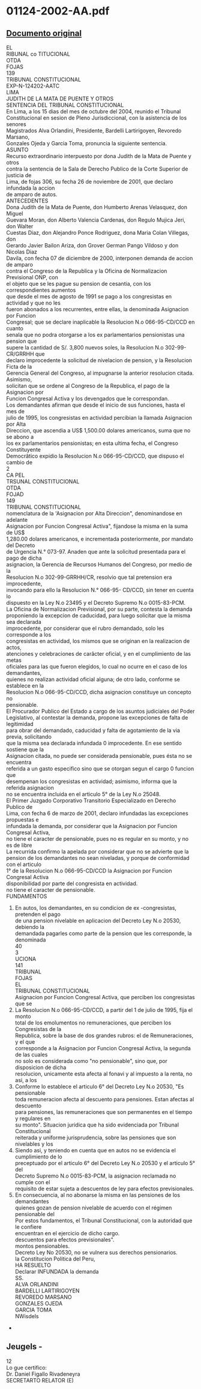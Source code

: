 
01124-2002-AA.pdf
=================
  
[Documento original](https://tc.gob.pe/jurisprudencia/2004/01124-2002-AA.pdf)  
---  
EL  
RIBUNAL co TITUCIONAL  
OTDA  
FOJAS  
139  
TRIBUNAL CONSTITUCIONAL  
EXP-N-124202-AATC  
LIMA  
JUDITH DE LA MATA DE PUENTE Y OTROS  
SENTENCIA DEL TRIBUNAL CONSTITUCIONAL  
En Lima, a los 15 dias del mes de octubre del 2004, reunido el Tribunal  
Constitucional en sesion de Pleno Jurisdiccional, con la asistencia de los senores  
Magistrados Alva Orlandini, Presidente, Bardelli Lartirigoyen, Revoredo Marsano,  
Gonzales Ojeda y Garcia Toma, pronuncia la siguiente sentencia.  
ASUNTO  
Recurso extraordinario interpuesto por dona Judith de la Mata de Puente y otros  
contra la sentencia de la Sala de Derecho Publico de la Corte Superior de justicia de  
Lima, de fojas 306, su fecha 26 de noviembre de 2001, que declaro infundada la accion  
de amparo de autos.  
ANTECEDENTES  
Dona Judith de la Mata de Puente, don Humberto Arenas Velasquez, don Miguel  
Guevara Moran, don Alberto Valencia Cardenas, don Regulo Mujica Jeri, don Walter  
Cuestas Diaz, don Alejandro Ponce Rodriguez, dona Maria Colan Villegas, don  
Gerardo Javier Bailon Ariza, don Grover German Pango Vildoso y don Nicolas Diaz  
Davila, con fecha 07 de diciembre de 2000, interponen demanda de accion de amparo  
contra el Congreso de la Republica y la Oficina de Normalizacion Previsional ONP, con  
el objeto que se les pague su pension de cesantia, con los correspondientes aumentos  
que desde el mes de agosto de 1991 se pago a los congresistas en actividad y que no les  
fueron abonados a los recurrentes, entre ellas, la denominada Asignacion por Funcion  
Congresal; que se declare inaplicable la Resolucion N.o 066-95-CD/CCD en cuanto  
senala que no podra otorgarse a los ex parlamentarios pensionistas una pension que  
supere la cantidad de S/. 3,800 nuevos soles, la Resolucion N.o 302-99-CR/GRRHH que  
declaro improcedente la solicitud de nivelacion de pension, y la Resolucion Ficta de la  
Gerencia General del Congreso, al impugnarse la anterior resolucion citada. Asimismo,  
solicitan que se ordene al Congreso de la Republica, el pago de la Asignacion por  
Funcion Congresal Activa y los devengados que le correspondan.  
Los demandantes afirman que desde el inicio de sus funciones, hasta el mes de  
julio de 1995, los congresistas en actividad percibian la llamada Asignacion por Alta  
Direccion, que ascendia a US$ 1,500.00 dolares americanos, suma que no se abono a  
los ex parlamentarios pensionistas; en esta ultima fecha, el Congreso Constituyente  
Democrâtico expidio la Resolucion N.o 066-95-CD/CCD, que dispuso el cambio de  
2  
CA PEL  
TRSUNAL CONSTITUCIONAL  
OTDA  
FOJAD  
149  
TRIBUNAL CONSTITUCIONAL  
nomenclatura de la 'Asignacion por Alta Direccion", denominandose en adelante  
Asignacion por Funcion Congresal Activa", fijandose la misma en la suma de US$  
1,280.00 dolares americanos, e incrementada posteriormente, por mandato del Decreto  
de Urgencia N.° 073-97. Anaden que ante la solicitud presentada para el pago de dicha  
asignacion, la Gerencia de Recursos Humanos del Congreso, por medio de la  
Resolucion N.o 302-99-GRRHH/CR, resolvio que tal pretension era improcedente,  
invocando para ello la Resolucion N.° 066-95- CD/CCD, sin tener en cuenta lo  
dispuesto en la Ley N.o 23495 y el Decreto Supremo N.o 0015-83-PCM.  
La Oficina de Normalizacion Previsional, por su parte, contesta la demanda  
proponiendo la excepcion de caducidad, para luego solicitar que la misma sea declarada  
improcedente, por considerar que el rubro demandado, solo les corresponde a los  
congresistas en actividad, los mismos que se originan en la realizacion de actos,  
atenciones y celebraciones de carâcter oficial, y en el cumplimiento de las metas  
oficiales para las que fueron elegidos, lo cual no ocurre en el caso de los demandantes,  
quienes no realizan actividad oficial alguna; de otro lado, conforme se establece en la  
Resolucion N.o 066-95-CD/CCD, dicha asignacion constituye un concepto no  
pensionable.  
El Procurador Publico del Estado a cargo de los asuntos judiciales del Poder  
Legislativo, al contestar la demanda, propone las excepciones de falta de legitimidad  
para obrar del demandado, caducidad y falta de agotamiento de la via previa, solicitando  
que la misma sea declarada infundada 0 improcedente. En ese sentido sostiene que la  
Asignacion citada, no puede ser considerada pensionable, pues ésta no se encuentra  
referida a un gasto especifico sino que se otorgan segun el cargo 0 funcion que  
desempenan los congresistas en actividad; asimismo, informa que la referida asignacion  
no se encuentra incluida en el articulo 5° de la Ley N.o 25048.  
El Primer Juzgado Corporativo Transitorio Especializado en Derecho Publico de  
Lima, con fecha 6 de marzo de 2001, declaro infundadas las excepciones propuestas e  
infundada la demanda, por considerar que la Asignacion por Funcion Congresal Activa,  
no tiene el caracter de pensionable, pues no es regular en su monto, y no es de libre  
La recurrida confirmo la apelada por considerar que no se advierte que la  
pension de los demandantes no sean niveladas, y porque de conformidad con el articulo  
1° de la Resolucion N.o 066-95-CD/CCD la Asignacion por Funcion Congresal Activa  
disponibilidad por parte del congresista en actividad.  
no tiene el caracter de pensionable.  
FUNDAMENTOS  
1. En autos, los demandantes, en su condicion de ex -congresistas, pretenden el pago  
de una pension nivelable en aplicacion del Decreto Ley N.o 20530, debiendo la  
demandada pagarles como parte de la pension que les corresponde, la denominada  
40  
3  
UCIONA  
141  
TRIBUNAL  
FOJAS  
EL  
TRIBUNAL CONSTITUCIONAL  
Asignacion por Funcion Congresal Activa, que perciben los congresistas que se  
2. La Resolucion N.o 066-95-CD/CCD, a partir del 1 de julio de 1995, fija el monto  
total de los emolumentos no remuneraciones, que perciben los Congresistas de la  
Republica, sobre la base de dos grandes rubros: el de Remuneraciones, y el que  
corresponde a la Asignacion por Funcion Congresal Activa, la segunda de las cuales  
no solo es considerada como "no pensionable", sino que, por disposicion de dicha  
resolucion, unicamente esta afecta al fonavi y al impuesto a la renta, no asi, a los  
3. Conforme lo establece el articulo 6° del Decreto Ley N.o 20530, "Es pensionable  
toda remuneracion afecta al descuento para pensiones. Estan afectas al descuento  
para pensiones, las remuneraciones que son permanentes en el tiempo y regulares en  
su monto". Situacion juridica que ha sido evidenciada por Tribunal Constitucional  
reiterada y uniforme jurisprudencia, sobre las pensiones que son nivelables y los  
4. Siendo asi, y teniendo en cuenta que en autos no se evidencia el cumplimiento de lo  
preceptuado por el articulo 6° del Decreto Ley N.o 20530 y el articulo 5° del  
Decreto Supremo N.o 0015-83-PCM, la asignacion reclamada no cumple con el  
requisito de estar sujeta a descuentos de ley para efectos previsionales.  
5. En consecuencia, al no abonarse la misma en las pensiones de los demandantes  
quienes gozan de pension nivelable de acuerdo con el régimen pensionable del  
Por estos fundamentos, el Tribunal Constitucional, con la autoridad que le confiere  
encuentran en el ejercicio de dicho cargo.  
descuentos para efectos previsionales".  
montos pensionables.  
Decreto Ley No 20530, no se vulnera sus derechos pensionarios.  
la Constitucion Politica del Peru,  
HA RESUELTO  
Declarar INFUNDADA la demanda  
SS.  
ALVA ORLANDINI  
BARDELLI LARTIRIGOYEN  
REVOREDO MARSANO  
GONZALES OJEDA  
GARCIA TOMA  
NWisdels  
-  
Jeugels -  
-  
12  
Lo gue certifico:  
Dr. Daniel Figallo Rivadeneyra  
SECRETARTO RELATOR (E)